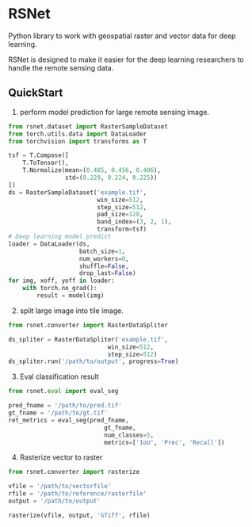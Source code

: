 # RSNet

Python library to work with geospatial raster and vector data for
deep learning.

RSNet is designed to make it easier for the deep learning
researchers to handle the remote sensing data.



## QuickStart

1. perform model prediction for large remote sensing image.

```python
from rsnet.dataset import RasterSampleDataset
from torch.utils.data import DataLoader
from torchvision import transforms as T

tsf = T.Compose([
    T.ToTensor(),
    T.Normalize(mean=(0.485, 0.456, 0.406),
                std=(0.229, 0.224, 0.225))
])
ds = RasterSampleDataset('example.tif',
                         win_size=512,
                         step_size=512,
                         pad_size=128,
                         band_index=(3, 2, 1),
                         transform=tsf)
# Deep learning model predict
loader = DataLoader(ds,
                    batch_size=1,
                    num_workers=0,
                    shuffle=False,
                    drop_last=False)
for img, xoff, yoff in loader:
    with torch.no_grad():
        result = model(img)
```

2. split large image into tile image.

```python
from rsnet.converter import RasterDataSpliter

ds_spliter = RasterDataSpliter('example.tif',
                            win_size=512,
                            step_size=512)
ds_spliter.run('/path/to/output', progress=True)
```

3. Eval classification result

```python
from rsnet.eval import eval_seg

pred_fname = '/path/to/pred.tif'
gt_fname = '/path/to/gt.tif'
ret_metrics = eval_seg(pred_fname,
                           gt_fname,
                           num_classes=5,
                           metrics=['IoU', 'Prec', 'Recall'])
```

4. Rasterize vector to raster

```python
from rsnet.converter import rasterize

vfile = '/path/to/vectorfile'
rfile = '/path/to/reference/rasterfile'
output = '/path/to/output'

rasterize(vfile, output, 'GTiff', rfile)
```